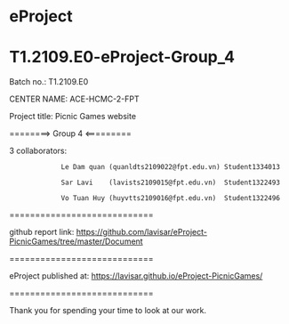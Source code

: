 # eProject
# T1.2109.E0-eProject-Group_4
Batch no.: T1.2109.E0

CENTER NAME: ACE-HCMC-2-FPT

Project title: Picnic Games website

========> Group 4 <=========

3 collaborators: 

                 Le Dam quan (quanldts2109022@fpt.edu.vn) Student1334013

                 Sar Lavi    (lavists2109015@fpt.edu.vn)  Student1322493
                 
                 Vo Tuan Huy (huyvtts2109016@fpt.edu.vn)  Student1322496
                 
============================

github report link: https://github.com/lavisar/eProject-PicnicGames/tree/master/Document

============================

eProject published at: https://lavisar.github.io/eProject-PicnicGames/

============================

Thank you for spending your time to look at our work.
